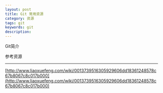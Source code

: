 ```yaml
---
layout: post
title: Git 常用资源
category: 资源
tags: git
keywords: git
description:
---
```


Git简介


参考资源

----

[http://www.liaoxuefeng.com/wiki/0013739516305929606dd18361248578c67b8067c8c017b000](http://www.liaoxuefeng.com/wiki/0013739516305929606dd18361248578c67b8067c8c017b000)